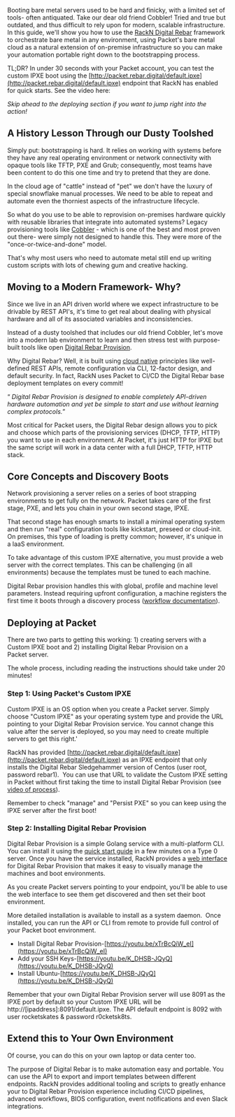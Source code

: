 <!-- <meta>
{
    "title": "Ditch Cobbler for RackN",
    "description": "Ditch Cobbler for RackN on Packet",
     "tag": ["Ditch Cobbler", "RackN"],
    "seo-title": "Ditch Cobbler for RackN - Packet Technical Guides",
    "seo-description": "Ditch Cobbler for RackN on Packet",
    "og-title": "Ditch Cobbler for RackN",
    "og-description": "Ditch Cobbler for RackN on Packet"
}
</meta> -->

Booting bare metal servers used to be hard and finicky, with a limited set of tools- often antiquated. Take our dear old friend Cobbler! Tried and true but outdated, and thus difficult to rely upon for modern, scalable infrastructure. In this guide, we'll show you how to use the [RackN Digital Rebar](https://rackn.com/) framework to orchestrate bare metal in any environment, using Packet's bare metal cloud as a natural extension of on-premise infrastructure so you can make your automation portable right down to the bootstrapping process.

TL;DR? In under 30 seconds with your Packet account, you can test the custom IPXE boot using the [http://packet.rebar.digital/default.ipxe](http://packet.rebar.digital/default.ipxe) endpoint that RackN has enabled for quick starts. See the video here:

_Skip ahead to the deploying section if you want to jump right into the action!_

## A History Lesson Through our Dusty Toolshed

Simply put: bootstrapping is hard. It relies on working with systems before they have any real operating environment or network connectivity with opaque tools like TFTP, PXE and Grub; consequently, most teams have been content to do this one time and try to pretend that they are done.

In the cloud age of "cattle" instead of "pet" we don't have the luxury of special snowflake manual processes. We need to be able to repeat and automate even the thorniest aspects of the infrastructure lifecycle.

So what do you use to be able to reprovision on-premises hardware quickly with reusable libraries that integrate into automated systems? Legacy provisioning tools like [Cobbler](http://cobbler.github.io/) - which is one of the best and most proven out there- were simply not designed to handle this. They were more of the "once-or-twice-and-done" model.

That's why most users who need to automate metal still end up writing custom scripts with lots of chewing gum and creative hacking.

## Moving to a Modern Framework- Why?

Since we live in an API driven world where we expect infrastructure to be drivable by REST API's, it's time to get real about dealing with physical hardware and all of its associated variables and inconsistencies.

Instead of a dusty toolshed that includes our old friend Cobbler, let's move into a modern lab environment to learn and then stress test with purpose-built tools like open [Digital Rebar Provision](https://github.com/digitalrebar/provision).

Why Digital Rebar? Well, it is built using [cloud native](https://robhirschfeld.com/2017/05/04/cloud-native-physical-provisioning/) principles like well-defined REST APIs, remote configuration via CLI, 12-factor design, and default security. In fact, RackN uses Packet to CI/CD the Digital Rebar base deployment templates on every commit!

<q> _Digital Rebar Provision is designed to enable completely API-driven hardware automation and yet be simple to start and use without learning complex protocols._</q>

Most critical for Packet users, the Digital Rebar design allows you to pick and choose which parts of the provisioning services (DHCP, TFTP, HTTP) you want to use in each environment. At Packet, it's just HTTP for IPXE but the same script will work in a data center with a full DHCP, TFTP, HTTP stack.

## Core Concepts and Discovery Boots

Network provisioning a server relies on a series of boot strapping environments to get fully on the network. Packet takes care of the first stage, PXE, and lets you chain in your own second stage, IPXE.

That second stage has enough smarts to install a minimal operating system and then run "real" configuration tools like kickstart, preseed or cloud-init. On premises, this type of loading is pretty common; however, it's unique in a laaS environment.

To take advantage of this custom IPXE alternative, you must provide a web server with the correct templates. This can be challenging (in all environments) because the templates must be tuned to each machine.

Digital Rebar provision handles this with global, profile and machine level parameters. Instead requiring upfront configuration, a machine registers the first time it boots through a discovery process ([workflow documentation](http://provision.readthedocs.io/en/stable/doc/workflows.html)).

## Deploying at Packet

There are two parts to getting this working: 1) creating servers with a Custom IPXE boot and 2) installing Digital Rebar Provision on a Packet server.

The whole process, including reading the instructions should take under 20 minutes!

### Step 1: Using Packet's Custom IPXE

Custom IPXE is an OS option when you create a Packet server. Simply choose "Custom IPXE" as your operating system type and provide the URL pointing to your Digital Rebar Provision service. You cannot change this value after the server is deployed, so you may need to create multiple servers to get this right.'

RackN has provided [http://packet.rebar.digital/default.ipxe](http://packet.rebar.digital/default.ipxe) as an IPXE endpoint that only installs the Digital Rebar Sledgehammer version of Centos (user root, password rebar1).  You can use that URL to validate the Custom IPXE setting in Packet without first taking the time to install Digital Rebar Provision (see [video of process](https://www.youtube.com/watch?v=KkUUnUJ1NvE&feature=youtu.be)).

Remember to check "manage" and "Persist PXE" so you can keep using the IPXE server after the first boot!

### Step 2: Installing Digital Rebar Provision

Digital Rebar Provision is a simple Golang service with a multi-platform CLI. You can install it using the [quick start guide](http://provision.readthedocs.io/en/stable/doc/quickstart.html) in a few minutes on a Type 0 server. Once you have the service installed, RackN provides a [web interface](https://rackn.github.io/provision-ux/#/) for Digital Rebar Provision that makes it easy to visually manage the machines and boot environments.

As you create Packet servers pointing to your endpoint, you'll be able to use the web interface to see them get discovered and then set their boot environment.

More detailed installation is available to install as a system daemon.  Once installed, you can run the API or CLI from remote to provide full control of your Packet boot environment.

* Install Digital Rebar Provision-[https://youtu.be/xTrBcQiW_eI](https://youtu.be/xTrBcQiW_eI)
* Add your SSH Keys-[https://youtu.be/K_DHSB-JQyQ](https://youtu.be/K_DHSB-JQyQ)
* Install Ubuntu-[https://youtu.be/K_DHSB-JQyQ](https://youtu.be/K_DHSB-JQyQ)

Remember that your own Digital Rebar Provision server will use 8091 as the IPXE port by default so your Custom IPXE URL will be http://[ipaddress]:8091/default.ipxe. The API default endpoint is 8092 with user rocketskates & password r0cketsk8ts.

## Extend this to Your Own Environment

Of course, you can do this on your own laptop or data center too.

The purpose of Digital Rebar is to make automation easy and portable. You can use the API to export and import templates between different endpoints. RackN provides additional tooling and scripts to greatly enhance your to Digital Rebar Provision experience including CI/CD pipelines, advanced workflows, BIOS configuration, event notifications and even Slack integrations.
